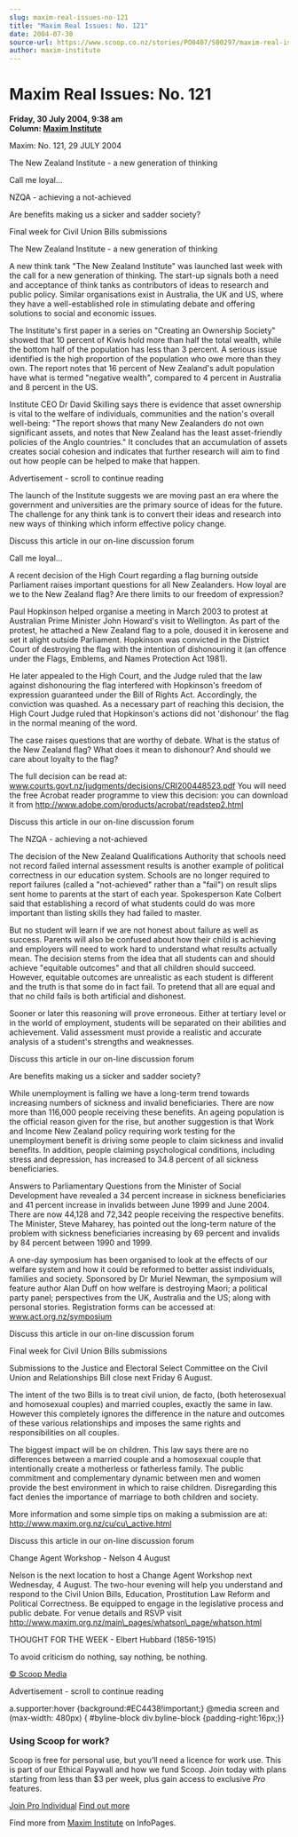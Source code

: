 ```yaml
---
slug: maxim-real-issues-no-121
title: "Maxim Real Issues: No. 121"
date: 2004-07-30
source-url: https://www.scoop.co.nz/stories/PO0407/S00297/maxim-real-issues-no-121.htm
author: maxim-institute
---
```

Maxim Real Issues: No. 121
==========================

**Friday, 30 July 2004, 9:38 am**  
**Column: [Maxim Institute](https://info.scoop.co.nz/Maxim_Institute)**

Maxim: No. 121, 29 JULY 2004

The New Zealand Institute - a new generation of thinking

Call me loyal...

NZQA - achieving a not-achieved

Are benefits making us a sicker and sadder society?

Final week for Civil Union Bills submissions

  

The New Zealand Institute - a new generation of thinking

A new think tank "The New Zealand Institute" was launched last week with the call for a new generation of thinking. The start-up signals both a need and acceptance of think tanks as contributors of ideas to research and public policy. Similar organisations exist in Australia, the UK and US, where they have a well-established role in stimulating debate and offering solutions to social and economic issues.

The Institute's first paper in a series on "Creating an Ownership Society" showed that 10 percent of Kiwis hold more than half the total wealth, while the bottom half of the population has less than 3 percent. A serious issue identified is the high proportion of the population who owe more than they own. The report notes that 16 percent of New Zealand's adult population have what is termed "negative wealth", compared to 4 percent in Australia and 8 percent in the US.

Institute CEO Dr David Skilling says there is evidence that asset ownership is vital to the welfare of individuals, communities and the nation's overall well-being: "The report shows that many New Zealanders do not own significant assets, and notes that New Zealand has the least asset-friendly policies of the Anglo countries." It concludes that an accumulation of assets creates social cohesion and indicates that further research will aim to find out how people can be helped to make that happen.

Advertisement - scroll to continue reading





The launch of the Institute suggests we are moving past an era where the government and universities are the primary source of ideas for the future. The challenge for any think tank is to convert their ideas and research into new ways of thinking which inform effective policy change.

Discuss this article in our on-line discussion forum

  
Call me loyal...

A recent decision of the High Court regarding a flag burning outside Parliament raises important questions for all New Zealanders. How loyal are we to the New Zealand flag? Are there limits to our freedom of expression?

Paul Hopkinson helped organise a meeting in March 2003 to protest at Australian Prime Minister John Howard's visit to Wellington. As part of the protest, he attached a New Zealand flag to a pole, doused it in kerosene and set it alight outside Parliament. Hopkinson was convicted in the District Court of destroying the flag with the intention of dishonouring it (an offence under the Flags, Emblems, and Names Protection Act 1981).

He later appealed to the High Court, and the Judge ruled that the law against dishonouring the flag interfered with Hopkinson's freedom of expression guaranteed under the Bill of Rights Act. Accordingly, the conviction was quashed. As a necessary part of reaching this decision, the High Court Judge ruled that Hopkinson's actions did not 'dishonour' the flag in the normal meaning of the word.

The case raises questions that are worthy of debate. What is the status of the New Zealand flag? What does it mean to dishonour? And should we care about loyalty to the flag?

The full decision can be read at: www.courts.govt.nz/judgments/decisions/CRI200448523.pdf You will need the free Acrobat reader programme to view this decision: you can download it from http://www.adobe.com/products/acrobat/readstep2.html

Discuss this article in our on-line discussion forum

  
The NZQA - achieving a not-achieved

The decision of the New Zealand Qualifications Authority that schools need not record failed internal assessment results is another example of political correctness in our education system. Schools are no longer required to report failures (called a "not-achieved" rather than a "fail") on result slips sent home to parents at the start of each year. Spokesperson Kate Colbert said that establishing a record of what students could do was more important than listing skills they had failed to master.

But no student will learn if we are not honest about failure as well as success. Parents will also be confused about how their child is achieving and employers will need to work hard to understand what results actually mean. The decision stems from the idea that all students can and should achieve "equitable outcomes" and that all children should succeed. However, equitable outcomes are unrealistic as each student is different and the truth is that some do in fact fail. To pretend that all are equal and that no child fails is both artificial and dishonest.

Sooner or later this reasoning will prove erroneous. Either at tertiary level or in the world of employment, students will be separated on their abilities and achievement. Valid assessment must provide a realistic and accurate analysis of a student's strengths and weaknesses.

Discuss this article in our on-line discussion forum

  
Are benefits making us a sicker and sadder society?

While unemployment is falling we have a long-term trend towards increasing numbers of sickness and invalid beneficiaries. There are now more than 116,000 people receiving these benefits. An ageing population is the official reason given for the rise, but another suggestion is that Work and Income New Zealand policy requiring work testing for the unemployment benefit is driving some people to claim sickness and invalid benefits. In addition, people claiming psychological conditions, including stress and depression, has increased to 34.8 percent of all sickness beneficiaries.

Answers to Parliamentary Questions from the Minister of Social Development have revealed a 34 percent increase in sickness beneficiaries and 41 percent increase in invalids between June 1999 and June 2004. There are now 44,128 and 72,342 people receiving the respective benefits. The Minister, Steve Maharey, has pointed out the long-term nature of the problem with sickness beneficiaries increasing by 69 percent and invalids by 84 percent between 1990 and 1999.

A one-day symposium has been organised to look at the effects of our welfare system and how it could be reformed to better assist individuals, families and society. Sponsored by Dr Muriel Newman, the symposium will feature author Alan Duff on how welfare is destroying Maori; a political party panel; perspectives from the UK, Australia and the US; along with personal stories. Registration forms can be accessed at: www.act.org.nz/symposium

Discuss this article in our on-line discussion forum

  
Final week for Civil Union Bills submissions

Submissions to the Justice and Electoral Select Committee on the Civil Union and Relationships Bill close next Friday 6 August.

The intent of the two Bills is to treat civil union, de facto, (both heterosexual and homosexual couples) and married couples, exactly the same in law. However this completely ignores the difference in the nature and outcomes of these various relationships and imposes the same rights and responsibilities on all couples.

The biggest impact will be on children. This law says there are no differences between a married couple and a homosexual couple that intentionally create a motherless or fatherless family. The public commitment and complementary dynamic between men and women provide the best environment in which to raise children. Disregarding this fact denies the importance of marriage to both children and society.

More information and some simple tips on making a submission are at: http://www.maxim.org.nz/cu/cu\_active.html

Discuss this article in our on-line discussion forum

  
Change Agent Workshop - Nelson 4 August

Nelson is the next location to host a Change Agent Workshop next Wednesday, 4 August. The two-hour evening will help you understand and respond to the Civil Union Bills, Education, Prostitution Law Reform and Political Correctness. Be equipped to engage in the legislative process and public debate. For venue details and RSVP visit http://www.maxim.org.nz/main\_pages/whatson\_page/whatson.html

THOUGHT FOR THE WEEK - Elbert Hubbard (1856-1915)

To avoid criticism do nothing, say nothing, be nothing.

  

[© Scoop Media](http://www.scoop.co.nz/about/terms.html)  

Advertisement - scroll to continue reading



a.supporter:hover {background:#EC4438!important;} @media screen and (max-width: 480px) { #byline-block div.byline-block {padding-right:16px;}}

### Using Scoop for work?

Scoop is free for personal use, but you’ll need a licence for work use. This is part of our Ethical Paywall and how we fund Scoop. Join today with plans starting from less than $3 per week, plus gain access to exclusive _Pro_ features.  
  
[Join Pro Individual](https://pro.scoop.co.nz/Individual/?from=ProIn24) [Find out more](https://pro.scoop.co.nz/using-scoop-for-work/?from=ProIn24)

Find more from [Maxim Institute](https://info.scoop.co.nz/Maxim_Institute) on InfoPages.
